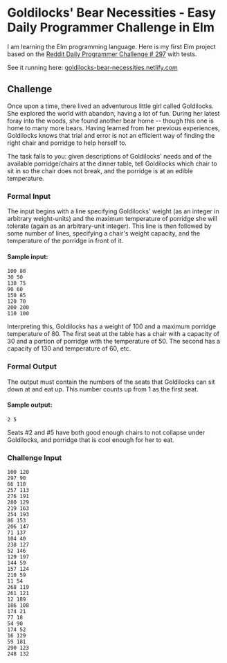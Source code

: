 # Goldilocks' Bear Necessities - Easy Daily Programmer Challenge in Elm

I am learning the Elm programming language. Here is my first Elm project based on the [Reddit Daily Programmer Challenge # 297](https://www.reddit.com/r/dailyprogrammer/comments/5bn0b7/20161107_challenge_291_easy_goldilocks_bear/) with tests.

See it running here: <a href="http://goldilocks-bear-necessities.netlify.com/" target="_blank">goldilocks-bear-necessities.netlify.com</a>

## Challenge

Once upon a time, there lived an adventurous little girl called Goldilocks. She explored the world with abandon, having a lot of fun. During her latest foray into the woods, she found another bear home -- though this one is home to many more bears. Having learned from her previous experiences, Goldilocks knows that trial and error is not an efficient way of finding the right chair and porridge to help herself to.

The task falls to you: given descriptions of Goldilocks' needs and of the available porridge/chairs at the dinner table, tell Goldilocks which chair to sit in so the chair does not break, and the porridge is at an edible temperature.

### Formal Input

The input begins with a line specifying Goldilocks' weight (as an integer in arbitrary weight-units) and the maximum temperature of porridge she will tolerate (again as an arbitrary-unit integer). This line is then followed by some number of lines, specifying a chair's weight capacity, and the temperature of the porridge in front of it.

#### Sample input:

```
100 80
30 50
130 75
90 60
150 85
120 70
200 200
110 100
```

Interpreting this, Goldilocks has a weight of 100 and a maximum porridge temperature of 80. The first seat at the table has a chair with a capacity of 30 and a portion of porridge with the temperature of 50. The second has a capacity of 130 and temperature of 60, etc.

### Formal Output

The output must contain the numbers of the seats that Goldilocks can sit down at and eat up. This number counts up from 1 as the first seat.

#### Sample output:
```
2 5
```

Seats #2 and #5 have both good enough chairs to not collapse under Goldilocks, and porridge that is cool enough for her to eat.


### Challenge Input
```
100 120
297 90
66 110
257 113
276 191
280 129
219 163
254 193
86 153
206 147
71 137
104 40
238 127
52 146
129 197
144 59
157 124
210 59
11 54
268 119
261 121
12 189
186 108
174 21
77 18
54 90
174 52
16 129
59 181
290 123
248 132
```
